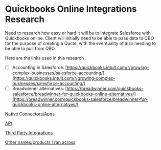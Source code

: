 # Quickbooks Online Integrations Research

Need to research how easy or hard it will be to integrate Salesforce with Quickbooks online. Client will initially need to be able to pass data to QBO for the purpose of creating a Quote, with the eventuality of also needing to be able to pull from QBO.

Here are the links used in this research

- [ ]  Accounting in Salesforce: [https://quickbooks.intuit.com/r/growing-complex-businesses/salesforce-accounting/](https://quickbooks.intuit.com/r/growing-complex-businesses/salesforce-accounting/)
- [ ]  Breadwinner alternatives: [https://breadwinner.com/quickbooks-salesforce/breadwinner-for-quickbooks-online-alternatives/](https://breadwinner.com/quickbooks-salesforce/breadwinner-for-quickbooks-online-alternatives/)

[Native Connectors/Apps](Quickbooks%20Online%20Integrations%20Research%2078f6ceea9a984380972378fd2bdbadfb/Native%20Connectors%20Apps%20a917d7b597b04c468097a75a6b082ec1.md)

[API](Quickbooks%20Online%20Integrations%20Research%2078f6ceea9a984380972378fd2bdbadfb/API%209bf1b65dbcc6413aa7791e8451287bef.md)

[Third Party Integrations](Quickbooks%20Online%20Integrations%20Research%2078f6ceea9a984380972378fd2bdbadfb/Third%20Party%20Integrations%20fcbb8c2d9ff247e99c76b2efd2f3d0a3.csv)

[Other names/products I ran across](Quickbooks%20Online%20Integrations%20Research%2078f6ceea9a984380972378fd2bdbadfb/Other%20names%20products%20I%20ran%20across%205fe42704b46340ec85e69b732bc90924.md)